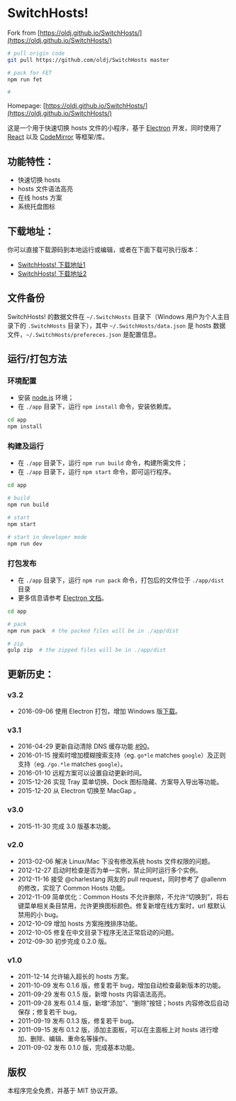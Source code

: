 # SwitchHosts!

Fork from [https://oldj.github.io/SwitchHosts/](https://oldj.github.io/SwitchHosts/)

```bash
# pull origin code 
git pull https://github.com/oldj/SwitchHosts master

# pack for FET
npm run fet

# 
```

Homepage: [https://oldj.github.io/SwitchHosts/](https://oldj.github.io/SwitchHosts/)


这是一个用于快速切换 hosts 文件的小程序，基于 [Electron](http://electron.atom.io/) 开发，同时使用了 [React](https://facebook.github.io/react/) 以及 [CodeMirror](http://codemirror.net/) 等框架/库。


## 功能特性：

 - 快速切换 hosts
 - hosts 文件语法高亮
 - 在线 hosts 方案
 - 系统托盘图标


## 下载地址：

你可以直接下载源码到本地运行或编辑，或者在下面下载可执行版本：

 - [SwitchHosts! 下载地址1](https://github.com/oldj/SwitchHosts/releases)
 - [SwitchHosts! 下载地址2](http://pan.baidu.com/share/link?shareid=150951&uk=3607385901)


## 文件备份

SwitchHosts! 的数据文件在 `~/.SwitchHosts` 目录下（Windows 用户为个人主目录下的 `.SwitchHosts` 目录下），其中 `~/.SwitchHosts/data.json` 是 hosts 数据文件，`~/.SwitchHosts/prefereces.json` 是配置信息。


## 运行/打包方法

### 环境配置

 - 安装 [node.js](https://nodejs.org/) 环境；
 - 在 `./app` 目录下，运行 `npm install` 命令，安装依赖库。

 ```bash
 cd app
 npm install
 ```

### 构建及运行

 - 在 `./app` 目录下，运行 `npm run build` 命令，构建所需文件；
 - 在 `./app` 目录下，运行 `npm start` 命令，即可运行程序。

 ```bash
 cd app

 # build
 npm run build

 # start
 npm start

 # start in developer mode
 npm run dev
 ```

### 打包发布

 - 在 `./app` 目录下，运行 `npm run pack` 命令，打包后的文件位于 `./app/dist` 目录
 - 更多信息请参考 [Electron 文档](http://electron.atom.io/docs/)。

 ```bash
 cd app

 # pack
 npm run pack  # the packed files will be in ./app/dist

 # zip
 gulp zip  # the zipped files will be in ./app/dist
 ```

## 更新历史：

### v3.2

 - 2016-09-06 使用 Electron 打包，增加 Windows 版[下载](https://github.com/oldj/SwitchHosts/releases)。

### v3.1

 - 2016-04-29 更新自动清除 DNS 缓存功能 [#90](https://github.com/oldj/SwitchHosts/issues/90)。
 - 2016-01-15 搜索时增加模糊搜索支持（eg. `go*le` matches `google`）及正则支持（eg. `/go.*le` matches `google`）。
 - 2016-01-10 远程方案可以设置自动更新时间。
 - 2015-12-26 实现 Tray 菜单切换、Dock 图标隐藏、方案导入导出等功能。
 - 2015-12-20 从 Electron 切换至 MacGap 。

### v3.0

 - 2015-11-30 完成 3.0 版基本功能。

### v2.0

 - 2013-02-06 解决 Linux/Mac 下没有修改系统 hosts 文件权限的问题。
 - 2012-12-27 启动时检查是否为单一实例，禁止同时运行多个实例。
 - 2012-11-16 接受 @charlestang 网友的 pull request，同时参考了 @allenm 的修改，实现了 Common Hosts 功能。
 - 2012-11-09 简单优化：Common Hosts 不允许删除，不允许“切换到”，将右键菜单相关条目禁用，允许更换图标颜色。修复新增在线方案时，url 框默认禁用的小 bug。
 - 2012-10-09 增加 hosts 方案拖拽排序功能。
 - 2012-10-05 修复在中文目录下程序无法正常启动的问题。
 - 2012-09-30 初步完成 0.2.0 版。

### v1.0

 - 2011-12-14 允许输入超长的 hosts 方案。
 - 2011-10-09 发布 0.1.6 版，修复若干 bug，增加自动检查最新版本的功能。
 - 2011-09-29 发布 0.1.5 版，新增 hosts 内容语法高亮。
 - 2011-09-28 发布 0.1.4 版，新增“添加”、“删除”按钮；hosts 内容修改后自动保存；修复若干 bug。
 - 2011-09-19 发布 0.1.3 版，修复若干 bug。
 - 2011-09-15 发布 0.1.2 版，添加主面板，可以在主面板上对 hosts 进行增加、删除、编辑、重命名等操作。
 - 2011-09-02 发布 0.1.0 版，完成基本功能。


## 版权

本程序完全免费，并基于 MIT 协议开源。
